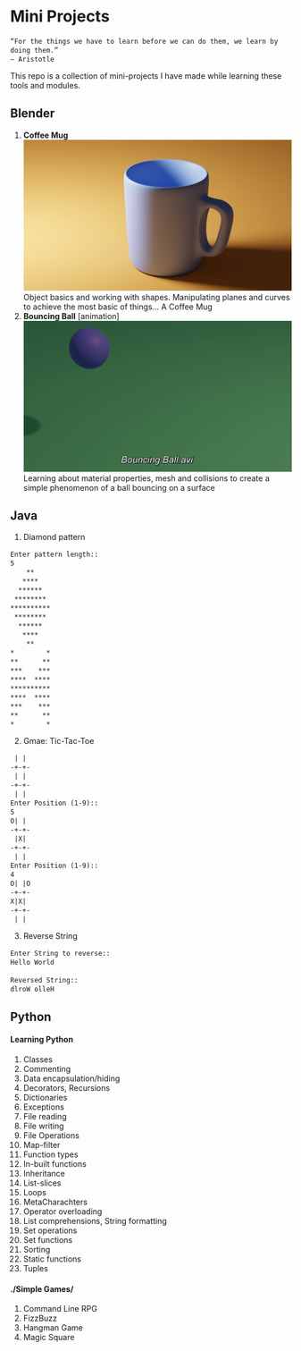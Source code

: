 # Mini Projects

```
“For the things we have to learn before we can do them, we learn by doing them.”
― Aristotle
```
This repo is a collection of mini-projects I have made while learning these tools and modules.

## **Blender**

1. **Coffee Mug**
![Coffee Mug - Image](/Blender%20Projects/CoffeeMug.jpg)\
Object basics and working with shapes. Manipulating planes and curves to achieve the most basic of things... A Coffee Mug
2. **Bouncing Ball** [animation]
![Bouncing Ball - Image](/Blender%20Projects/Bouncing_Ball%20SS%20(1).png)\
Learning about material properties, mesh and collisions to create a simple phenomenon of a ball bouncing on a surface

## **Java**

1. Diamond pattern
```
Enter pattern length::
5
    **
   ****
  ******
 ********
**********
 ********
  ******
   ****
    **
*        *
**      **
***    ***
****  ****
**********
****  ****
***    ***
**      **
*        *
```
2. Gmae: Tic-Tac-Toe
```
 | |
-+-+-
 | |
-+-+-
 | |
Enter Position (1-9)::
5
O| |
-+-+-
 |X|
-+-+-
 | |
Enter Position (1-9)::
4
O| |O
-+-+-
X|X|
-+-+-
 | |
```
3. Reverse String
```
Enter String to reverse::
Hello World

Reversed String::
dlroW olleH
```

## **Python**

#### Learning Python

1. Classes
1. Commenting
1. Data encapsulation/hiding
1. Decorators, Recursions
1. Dictionaries
1. Exceptions
1. File reading
1. File writing
1. File Operations
1. Map-filter
1. Function types
1. In-built functions
1. Inheritance
1. List-slices
1. Loops
1. MetaCharachters
1. Operator overloading
1. List comprehensions, String formatting
1. Set operations
1. Set functions
1. Sorting
1. Static functions
1. Tuples

#### ./Simple Games/

1. Command Line RPG
2. FizzBuzz
3. Hangman Game
4. Magic Square
